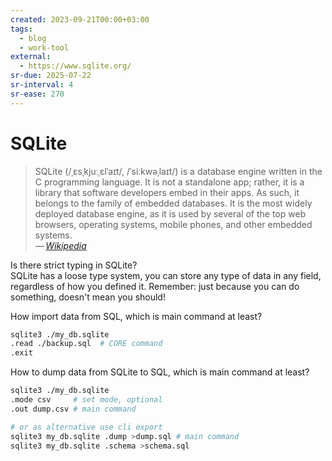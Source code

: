 ```yaml
---
created: 2023-09-21T00:00+03:00
tags:
  - blog
  - work-tool
external:
  - https://www.sqlite.org/
sr-due: 2025-07-22
sr-interval: 4
sr-ease: 270
---
```


# SQLite

> SQLite (/ˌɛsˌkjuːˌɛlˈaɪt/, /ˈsiːkwəˌlaɪt/) is a database engine written in the C programming language. It is not a standalone app; rather, it is a library that software developers embed in their apps. As such, it belongs to the family of embedded databases. It is the most widely deployed database engine, as it is used by several of the top web browsers, operating systems, mobile phones, and other embedded systems.\
> — <cite>[Wikipedia](https://en.wikipedia.org/wiki/SQLite)</cite>

Is there strict typing in SQLite?
<br class="f">
SQLite has a loose type system, you can store any type of data in any field, regardless of how you defined it. Remember: just because you can do something, doesn't mean you should! <!--SR:!2025-08-06,5,250-->

How import data from SQL, which is main command at least?
<br class="f">
```bash
sqlite3 ./my_db.sqlite
.read ./backup.sql  # CORE command
.exit
```

How to dump data from SQLite to SQL, which is main command at least?
<br class="f">
```bash
sqlite3 ./my_db.sqlite
.mode csv     # set mode, optional
.out dump.csv # main command

# or as alternative use cli export
sqlite3 my_db.sqlite .dump >dump.sql # main command
sqlite3 my_db.sqlite .schema >schema.sql
```
